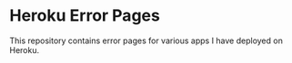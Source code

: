 # Heroku Error Pages

This repository contains error pages for various apps I have deployed on Heroku.
